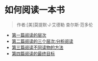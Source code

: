 # 如何阅读一本书
>作者:[美]莫提默·J·艾德勒 查尔斯·范多伦

* [第一篇阅读的层次](第一篇阅读的层次/第一篇阅读的层次.md)
* [第二篇阅读的三个层次:分析阅读](第二篇阅读的三个层次分析阅读/第二篇阅读的三个层次:分析阅读.md)
* [第三篇阅读不同读物的方法](第三篇阅读不同读物的方法/第三篇阅读不同读物的方法.md)
* [第四篇阅读的最终目标](第四篇阅读的最终目标/第四篇阅读的最终目标.md)
